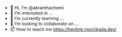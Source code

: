 - 👋 Hi, I’m @akramhachemi
- 👀 I’m interested in ...
- 🌱 I’m currently learning ...
- 💞️ I’m looking to collaborate on ...
- 📫 How to reach me https://heylink.me/cikada.dev/
